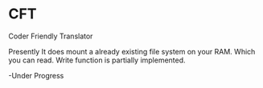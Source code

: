 # CFT
Coder Friendly Translator

Presently It does mount a already existing file system on your RAM.
Which you can read. 
Write function is partially implemented.

-Under Progress

